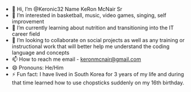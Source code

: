 - 👋 Hi, I’m @Keronic32 Name KeRon McNair Sr
- 👀 I’m interested in basketball, music, video games, singing, self improvement
- 🌱 I’m currently learning about nutrition and transitioning into the IT career field
- 💞️ I’m looking to collaborate on social projects as well as any training or instructional work that will better help me understand the coding language and concepts
- 📫 How to reach me email - keronmcnair@gmail.com
- 😄 Pronouns: He/Him
- ⚡ Fun fact: I have lived in South Korea for 3 years of my life and during that time learned how to use chopsticks suddenly on my 16th birthday.

<!---
Keronic32/Keronic32 is a ✨ special ✨ repository because its `README.md` (this file) appears on your GitHub profile.
You can click the Preview link to take a look at your changes.
--->
